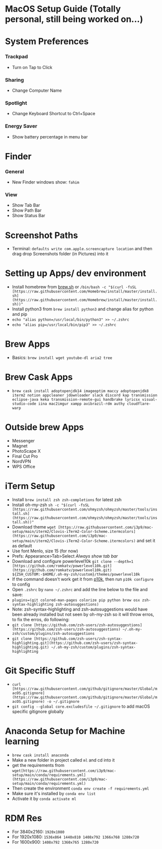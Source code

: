 # MacOS Setup Guide (Totally personal, still being worked on...)

# System Preferences

### Trackpad

- Turn on Tap to Click

### Sharing

- Change Computer Name

### Spotlight

- Change Keyboard Shortcut to Ctrl+Space

### Energy Saver

- Show battery percentage in menu bar

# Finder

### General

- New Finder windows show: `fahim`

### View

- Show Tab Bar
- Show Path Bar
- Show Status Bar

# Screenshot Paths

- Terminal: `defaults write com.apple.screencapture location` and then drag drop Screenshots folder (in Pictures) into it

# Setting up Apps/ dev environment

- Install homebrew from [brew.sh](http://brew.sh) or `/bin/bash -c "$(curl -fsSL [https://raw.githubusercontent.com/Homebrew/install/master/install.sh](https://raw.githubusercontent.com/Homebrew/install/master/install.sh))"`
- Install python3 from `brew install python3` and change alias for python and pip
- `echo "alias python=/usr/local/bin/python3" >> ~/.zshrc`
- `echo "alias pip=/usr/local/bin/pip3" >> ~/.zshrc`

# Brew Apps

- Basics: `brew install wget youtube-dl aria2 tree`

# Brew Cask Apps

- `brew cask install adoptopenjdk14 imageoptim maccy adoptopenjdk8 iterm2 notion appcleaner jdownloader slack discord kap transmission eclipse-java keka transmission-remote-gui handbrake lyricsx visual-studio-code iina mac2imgur xampp avibrazil-rdm authy cloudflare-warp`

# Outside brew Apps

- Messenger
- Magnet
- PhotoScape X
- Final Cut Pro
- NordVPN
- WPS Office

# iTerm Setup

- Install `brew install zsh zsh-completions` for latest zsh
- Install oh-my-zsh `sh -c "$(curl -fsSL [https://raw.githubusercontent.com/ohmyzsh/ohmyzsh/master/tools/install.sh](https://raw.githubusercontent.com/ohmyzsh/ohmyzsh/master/tools/install.sh))"`
- Download theme `wget [https://raw.githubusercontent.com/i3p9/mac-setup/main/iterm2/Clovis-iTerm2-Color-Scheme.itermcolors](https://raw.githubusercontent.com/i3p9/mac-setup/main/iterm2/Clovis-iTerm2-Color-Scheme.itermcolors)` and set it as default
- Use font Menlo, size 15 (for now)
- Prefs: Appearance>Tab>Select *Always show tab bar*
- Download and configure powerlevel10k `git clone --depth=1 [https://github.com/romkatv/powerlevel10k.git](https://github.com/romkatv/powerlevel10k.git) ${ZSH_CUSTOM:-$HOME/.oh-my-zsh/custom}/themes/powerlevel10k`
- If the command doesn't work get it from [p10k](https://github.com/romkatv/powerlevel10k), then run `p10k configure` to config
- Open `.zshrc` by `nano ~/.zshrc` and add the line below to the file and save:
- `plugins=(git colored-man-pages colorize pip python brew osx zsh-syntax-highlighting zsh-autosuggestions)`
- Note: zsh-syntax-highlighting and zsh-autosuggestions would have been already installed but not seen by oh-my-zsh so it will throw erros, to fix the erros, do following:
- `git clone [https://github.com/zsh-users/zsh-autosuggestions](https://github.com/zsh-users/zsh-autosuggestions) ~/.oh-my-zsh/custom/plugins/zsh-autosuggestions`
- `git clone [https://github.com/zsh-users/zsh-syntax-highlighting.git](https://github.com/zsh-users/zsh-syntax-highlighting.git) ~/.oh-my-zsh/custom/plugins/zsh-syntax-highlighting`

# Git Specific Stuff

- `curl [https://raw.githubusercontent.com/github/gitignore/master/Global/macOS.gitignore](https://raw.githubusercontent.com/github/gitignore/master/Global/macOS.gitignore) -o ~/.gitignore`
- `git config --global core.excludesfile ~/.gitignore` to add macOS specific gitignore globally

# Anaconda Setup for Machine learning

- `brew cask install anaconda`
- Make a new folder in project called `ml` and cd into it
- get the requirements from `wget[https://raw.githubusercontent.com/i3p9/mac-setup/main/conda/requirements.yml](https://raw.githubusercontent.com/i3p9/mac-setup/main/conda/requirements.yml)`
- Then create the environment `conda env create -f requirements.yml`
- Make sure it's installed by `conda env list`
- Activate it by `conda activate ml`

# RDM Res

- For 3840x2160: `1920x1080`
- For 1920x1080: `1536x864 1440x810 1408x792 1366x768 1280x720`
- For 1600x900: `1408x792 1360x765 1280x720` 
